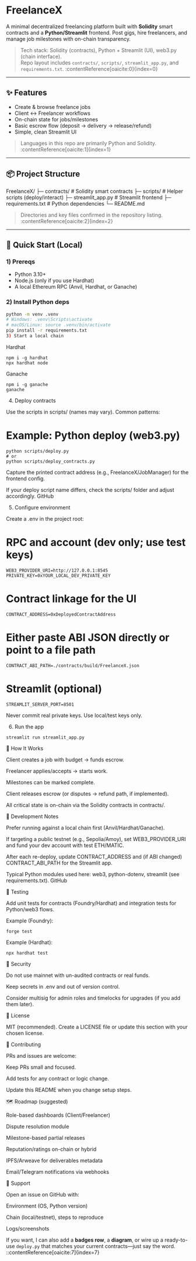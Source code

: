 # FreelanceX

A minimal decentralized freelancing platform built with **Solidity** smart contracts and a **Python/Streamlit** frontend. Post gigs, hire freelancers, and manage job milestones with on-chain transparency.

> Tech stack: Solidity (contracts), Python + Streamlit (UI), web3.py (chain interface).  
> Repo layout includes `contracts/`, `scripts/`, `streamlit_app.py`, and `requirements.txt`. :contentReference[oaicite:0]{index=0}

---

## ✨ Features

- Create & browse freelance jobs
- Client ↔️ Freelancer workflows
- On-chain state for jobs/milestones
- Basic escrow flow (deposit → delivery → release/refund)
- Simple, clean Streamlit UI

> Languages in this repo are primarily Python and Solidity. :contentReference[oaicite:1]{index=1}

---

## 📦 Project Structure

FreelanceX/
├─ contracts/ # Solidity smart contracts
├─ scripts/ # Helper scripts (deploy/interact)
├─ streamlit_app.py # Streamlit frontend
├─ requirements.txt # Python dependencies
└─ README.md

> Directories and key files confirmed in the repository listing. :contentReference[oaicite:2]{index=2}

---

## 🚀 Quick Start (Local)

### 1) Prereqs
- Python 3.10+  
- Node.js (only if you use Hardhat)  
- A local Ethereum RPC (Anvil, Hardhat, or Ganache)

### 2) Install Python deps
```bash
python -m venv .venv
# Windows: .venv\Scripts\activate
# macOS/Linux: source .venv/bin/activate
pip install -r requirements.txt
3) Start a local chain
```

Hardhat
```
npm i -g hardhat
npx hardhat node
```

Ganache
```
npm i -g ganache
ganache
```
4) Deploy contracts

Use the scripts in scripts/ (names may vary). Common patterns:

# Example: Python deploy (web3.py)
```
python scripts/deploy.py
# or
python scripts/deploy_contracts.py
```

Capture the printed contract address (e.g., FreelanceX/JobManager) for the frontend config.

If your deploy script name differs, check the scripts/ folder and adjust accordingly. 
GitHub

5) Configure environment

Create a .env in the project root:

# RPC and account (dev only; use test keys)
```
WEB3_PROVIDER_URI=http://127.0.0.1:8545
PRIVATE_KEY=0xYOUR_LOCAL_DEV_PRIVATE_KEY
```
# Contract linkage for the UI
```
CONTRACT_ADDRESS=0xDeployedContractAddress
```
# Either paste ABI JSON directly or point to a file path
```
CONTRACT_ABI_PATH=./contracts/build/FreelanceX.json
```
# Streamlit (optional)
```
STREAMLIT_SERVER_PORT=8501
```
Never commit real private keys. Use local/test keys only.

6) Run the app
```
streamlit run streamlit_app.py
```
🧭 How It Works

Client creates a job with budget → funds escrow.

Freelancer applies/accepts → starts work.

Milestones can be marked complete.

Client releases escrow (or disputes → refund path, if implemented).

All critical state is on-chain via the Solidity contracts in contracts/.

🔧 Development Notes

Prefer running against a local chain first (Anvil/Hardhat/Ganache).

If targeting a public testnet (e.g., Sepolia/Amoy), set WEB3_PROVIDER_URI and fund your dev account with test ETH/MATIC.

After each re-deploy, update CONTRACT_ADDRESS and (if ABI changed) CONTRACT_ABI_PATH for the Streamlit app.

Typical Python modules used here: web3, python-dotenv, streamlit (see requirements.txt). 
GitHub

🧪 Testing

Add unit tests for contracts (Foundry/Hardhat) and integration tests for Python/web3 flows.

Example (Foundry):
```
forge test
```

Example (Hardhat):
```
npx hardhat test
```
🔐 Security

Do not use mainnet with un-audited contracts or real funds.

Keep secrets in .env and out of version control.

Consider multisig for admin roles and timelocks for upgrades (if you add them later).

📄 License

MIT (recommended). Create a LICENSE file or update this section with your chosen license.

🙌 Contributing

PRs and issues are welcome:

Keep PRs small and focused.

Add tests for any contract or logic change.

Update this README when you change setup steps.

🗺️ Roadmap (suggested)

Role-based dashboards (Client/Freelancer)

Dispute resolution module

Milestone-based partial releases

Reputation/ratings on-chain or hybrid

IPFS/Arweave for deliverables metadata

Email/Telegram notifications via webhooks

💬 Support

Open an issue on GitHub with:

Environment (OS, Python version)

Chain (local/testnet), steps to reproduce

Logs/screenshots


If you want, I can also add a **badges row**, a **diagram**, or wire up a ready-to-use `deploy.py` that matches your current contracts—just say the word.
::contentReference[oaicite:7]{index=7}
